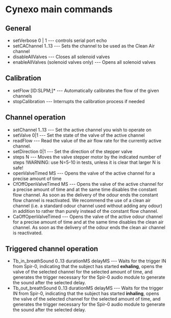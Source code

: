 # Cynexo main commands

## General

- setVerbose 0 | 1
  --- controls serial port echo
- setCAChannel 1..13
  --- Sets the channel to be used as the Clean Air channel
- disableAllValves
  --- Closes all solenoid valves
- enableAllValves (solenoid valves only)
  --- Opens all solenoid valves

## Calibration

- setFlow [ID:SLPM;]*
  --- Automatically calibrates the flow of the given channels
- stopCalibration
  --- Interrupts the calibration process if needed
  
## Channel operation

- setChannel 1..13
  --- Set the active channel you wish to operate on
- setValve 0|1
  --- Set the state of the valve of the active channel
- readFlow
  --- Read the value of the air flow rate for the currently active channel.
- setDirection 0|1
  --- Set the direction of the stepper valve
- steps N
  --- Moves the valve stepper motor by the indicated number of steps
  !WARNING: use N=5-10 in tests, unless it is clear that larger N is safe!
- openValveTimed MS
  --- Opens the valve of the active channel for a precise amount of time
- CfOffOpenValveTimed MS
  --- Opens the valve of the active channel for a precise amount of time and at the same time disables the constant flow channel. As soon as the delivery of the odour ends the constant flow channel is reactivated. We recommend the use of a clean air channel (i.e. a standard odour channel used without adding any odour) in addition to rather than purely instead of the constant flow channel.
- CaOffOpenValveTimed
  ---   Opens the valve of the active odour channel for a precise amount of time and at the same time disables the clean air channel. As soon as the delivery of the odour ends the clean air channel is reactivated.

## Triggered channel operation

- Tb_in_breathSound 0..13 durationMS delayMS
 --- Waits for the trigger IN from Spir-0, indicating that the subject has started **exhaling**, opens the valve of the selected channel for the selected amount of time, and  generates the trigger necessary for the Spir-0 audio module to generate the sound after the selected delay. 
- Tb_out_breathSound 0..13 durationMS delayMS
 --- Waits for the trigger IN from Spir-0, indicating that the subject has started **inhaling**, opens the valve of the selected channel for the selected amount of time, and  generates the trigger necessary for the Spir-0 audio module to generate the sound after the selected delay. 
